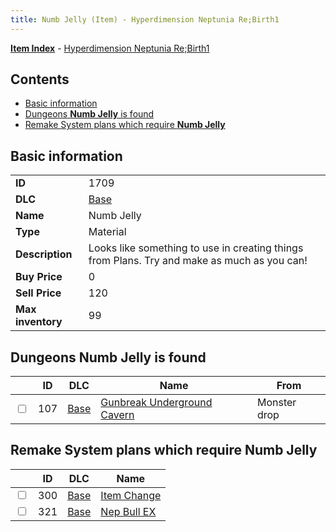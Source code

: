 ```yaml
---
title: Numb Jelly (Item) - Hyperdimension Neptunia Re;Birth1
---
```


[**Item Index**](/neptunia/rb1/item/index.html) - [Hyperdimension Neptunia Re;Birth1](/neptunia/rb1)

## Contents

- [Basic information](#basic-information)
- [Dungeons **Numb Jelly** is found](#dungeons-numb-jelly-is-found)
- [Remake System plans which require **Numb Jelly**](#remake-system-plans-which-require-numb-jelly)
## Basic information

|   |   |
| -- | -- |
| **ID** | 1709 |
| **DLC** | [Base](/neptunia/rb1/dlc/1-base.html) |
| **Name** | Numb Jelly |
| **Type** | Material |
| **Description** | Looks like something to use in creating things from Plans. Try and make as much as you can! |
| **Buy Price** | 0 |
| **Sell Price** | 120 |
| **Max inventory** | 99 |


## Dungeons **Numb Jelly** is found

|    | ID | DLC | Name | From |
| -- | -- | --- | ---- | ---- |
| <input type="checkbox" id="rb1-dungeon-1-107" class="trackbox" /> | 107 | [Base](/neptunia/rb1/dlc/1-base.html) | [Gunbreak Underground Cavern](/neptunia/rb1/dungeon/1-107-gunbreak-underground-cavern.html) | Monster drop |


## Remake System plans which require **Numb Jelly**

|    | ID | DLC | Name |
| -- | -- | --- | ---- |
| <input type="checkbox" id="rb1-quest-1-300" class="trackbox" /> | 300 | [Base](/neptunia/rb1/dlc/1-base.html) | [Item Change](/neptunia/rb1/quest/1-300-item-change.html) |
| <input type="checkbox" id="rb1-quest-1-321" class="trackbox" /> | 321 | [Base](/neptunia/rb1/dlc/1-base.html) | [Nep Bull EX](/neptunia/rb1/quest/1-321-nep-bull-ex.html) |
